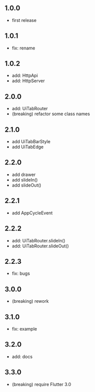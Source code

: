 ## 1.0.0

- first release

## 1.0.1

- fix: rename

## 1.0.2

- add: HttpApi
- add: HttpServer

## 2.0.0

- add: UiTabRouter
- (breaking) refactor some class names

## 2.1.0

- add UiTabBarStyle
- add UiTabEdge

## 2.2.0

- add drawer
- add slideIn()
- add slideOut()

## 2.2.1

- add AppCycleEvent

## 2.2.2

- add: UiTabRouter.slideIn()
- add: UiTabRouter.slideOut()

## 2.2.3

- fix: bugs

## 3.0.0

- (breaking) rework

## 3.1.0

- fix: example

## 3.2.0

- add: docs

## 3.3.0

- (breaking) require Flutter 3.0
